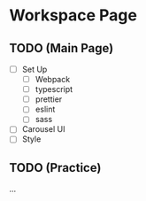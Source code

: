 # Workspace Page

## TODO (Main Page)

- [ ] Set Up
  - [ ] Webpack
  - [ ] typescript
  - [ ] prettier
  - [ ] eslint
  - [ ] sass
- [ ] Carousel UI
- [ ] Style

## TODO (Practice)

...
